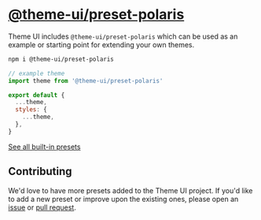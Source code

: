 # [@theme-ui/preset-polaris](https://theme-ui.com/presets/polaris)

Theme UI includes `@theme-ui/preset-polaris` which can be used as an example or
starting point for extending your own themes.

```sh
npm i @theme-ui/preset-polaris
```

```jsx
// example theme
import theme from '@theme-ui/preset-polaris'

export default {
  ...theme,
  styles: {
    ...theme,
  },
}
```

[See all built-in presets][demo]

## Contributing

We'd love to have more presets added to the Theme UI project.
If you'd like to add a new preset or improve upon the existing ones, please open an [issue][] or [pull request][].

[issue]: https://github.com/system-ui/theme-ui/issues
[pull request]: https://github.com/system-ui/theme-ui/pulls

[demo]: https://theme-ui.com/demo
